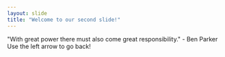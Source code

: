 ```yaml
---
layout: slide
title: "Welcome to our second slide!"
---
```

"With great power there must also come great responsibility." - Ben Parker
Use the left arrow to go back!
